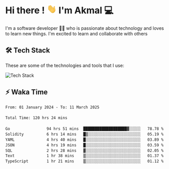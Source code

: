 # Hi there ! <img src="https://github.com/ABSphreak/ABSphreak/blob/master/gifs/Hi.gif" width="30"> I'm Akmal  💻

I'm a software developer 👨‍💻 who is passionate about technology and loves to learn new things. I'm excited to learn and collaborate with others

## 🛠️ Tech Stack

These are some of the technologies and tools that I use:

![Tech Stack](https://skillicons.dev/icons?i=typescript,nodejs,javascript,express,nest,sequelize,go,rabbitmq,python,solidity,react,vue,next,nuxtjs,webpack,vite,tailwindcss,bootstrap,css,scss,html,vercel,firebase,heroku,netlify,docker,postgresql,mongodb,redis,mysql,graphql,git,github,gitlab,vscode,figma,postman,pytorch,tensorflow,bash)

## ⚡ Waka Time
<!--START_SECTION:waka-->

```txt
From: 01 January 2024 - To: 11 March 2025

Total Time: 120 hrs 24 mins

Go                94 hrs 51 mins  ███████████████████▓░░░░░   78.78 %
Solidity          6 hrs 14 mins   █▒░░░░░░░░░░░░░░░░░░░░░░░   05.19 %
YAML              4 hrs 40 mins   █░░░░░░░░░░░░░░░░░░░░░░░░   03.89 %
JSON              4 hrs 19 mins   █░░░░░░░░░░░░░░░░░░░░░░░░   03.59 %
SQL               2 hrs 28 mins   ▓░░░░░░░░░░░░░░░░░░░░░░░░   02.05 %
Text              1 hr 38 mins    ▒░░░░░░░░░░░░░░░░░░░░░░░░   01.37 %
TypeScript        1 hr 21 mins    ▒░░░░░░░░░░░░░░░░░░░░░░░░   01.12 %
```

<!--END_SECTION:waka-->


